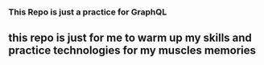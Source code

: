 ### This Repo is just a practice for GraphQL

## this repo is just for me to warm up my skills and practice technologies for my muscles memories